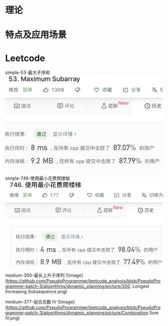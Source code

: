 # 理论
# 特点及应用场景
# Leetcode
simple-53-最大子序和
![image](https://github.com/PseudoProgrammer/leetcode_analysis/blob/PseudoProgrammer-patch-3/algorithms/dynamic_planning/picture/Maximum_Subarray.png)

simple-746-使用最小花费爬楼梯
![image](https://github.com/PseudoProgrammer/leetcode_analysis/blob/PseudoProgrammer-patch-3/algorithms/dynamic_planning/picture/Min_Cost_Climbing_Stairs.png)

medium-300-最长上升子序列
![image](https://github.com/PseudoProgrammer/leetcode_analysis/blob/PseudoProgrammer-patch-3/algorithms/dynamic_planning/picture/300. Longest Increasing Subsequence.png)

medium-377-组合总数 IV
![image](https://github.com/PseudoProgrammer/leetcode_analysis/blob/PseudoProgrammer-patch-3/algorithms/dynamic_planning/picture/Combination Sum IV.png)

